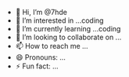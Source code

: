 - 👋 Hi, I’m @7hde
- 👀 I’m interested in ...coding
- 🌱 I’m currently learning ...coding
- 💞️ I’m looking to collaborate on ...
- 📫 How to reach me ...
- 😄 Pronouns: ...
- ⚡ Fun fact: ...

<!---
7hde/7hde is a ✨ special ✨ repository because its `README.md` (this file) appears on your GitHub profile.
You can click the Preview link to take a look at your changes.
--->
